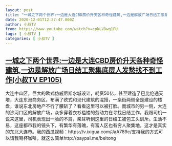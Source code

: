 ```yaml
---
layout: post
title: "一城之下两个世界:一边是大连CBD房价升天各种奇怪建筑,一边是解放广场日结工聚集底层人发愁找不到工作(小叔TV EP105)"
date: 2020-12-01T12:27:47.000Z
author: 小叔TV
from: https://www.youtube.com/watch?v=cpkLVDwg1FU
tags: [ 小叔TV ]
categories: [ 小叔TV ]
---
```

<!--1606825667000-->
[一城之下两个世界:一边是大连CBD房价升天各种奇怪建筑,一边是解放广场日结工聚集底层人发愁找不到工作(小叔TV EP105)](https://www.youtube.com/watch?v=cpkLVDwg1FU)
------

<div>
大连中山区，巨大的欧式仿威尼斯水城设计，耗资50亿，甚至建造了巴比伦通天塔，大连东港商务区，布满了欧式和现代建筑的混搭，一条街两侧全是建设的楼盘，谁说东北房地产不行了腰斩了？看看这里可以被打脸。而城市的另一侧，大连的沙河口区的解放广场，众多穿着衣衫褴褛的劳动力在寻找日结工作，我跟司机一说来这里，司机表现出一脸的不屑，亲耳听到这里的日结工被包工头训斥。生活不易，这座都市我的镜头下，有繁华有落魄，有富人区也有穷人聚集地，这才是真实的东北大连市。我的西瓜视频：https://v.ixigua.com/JaA789c/支持我的方式可以请我喝杯咖啡，就这么简单http://paypal.me/beitong
</div>

